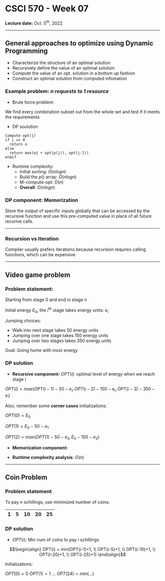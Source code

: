 # CSCI 570 - Week 07

**Lecture date:** Oct. 5<sup>th</sup>, 2022

---

## General approaches to optimize using Dynamic Programming

- Characterize the structure of an optimal solution
- Recursively define the value of an optimal solution
- Compute the value of an opt. solution in a bottom up fashion
- Construct an optimal solution from computed infomation

### Example problem: *n requests to 1 resource*

- Brute force problem:

We find every combination subset out from the whole set and test if it meets the requirements

- DP soulution
  
```
Compute opt(j)
if j == 0
  return o
else
  return max(wj + opt(p(j)), opt(j-1))
endif
```

- Runtime complexity:
  - Initial sorting: $O(nlogn)$
  - Build the $p()$ array: $O(nlogn)$
  - M-compute-opt: $O(n)$
  - **Overall**: $O(nlogn)$


### DP component: Memorization

Store the output of specific inputs globally that can be accessed by the recursive function and use this pre-computed value in place of all future recurive calls. 


---

### Recursion vs Iteration

Compiler usually prefers iterations because recursion requires calling functions, which can be expensive

---

## Video game problem

### Problem statement:

Starting from stage 0 and end in stage n

Initial energy $E_0$, the $i^{th}$ stage takes energy units: $e_i$

Jumping choices:
- Walk into next stage takes 50 energy units
- Jumping over one stage takes 150 energy units
- Jumping over two stages takes 350 energy units

Goal: Going home with most energy

### DP solution

- **Recursive component:** $OPT(i)$: optimal level of energy when we reach stage $i$

$OPT(i) = max(OPT(i-1)-50-e_i, OPT(i-2)-150-e_i, OPT(i-3)-350-e_i)$

Also, remember some **corner cases** initializations:

$OPT(0) = E_0$

$OPT(1) = E_0 - 50 -e_1$

$OPT(2) = max(OPT(1)- 50- e_2, E_0 - 150 -e_2)$

- **Memorization component:** 

- **Runtime complexity analysis**:  $O(n)$

---

## Coin Problem

### Problem statement

To pay n schillings, use minimized number of coins:

|1|5|10|20|25|
|---|---|---|---|---|

### DP solution

- $OPT(i)$: Min num of coins to pay i schillings

$$\begin{align}
  OPT(i) = min(OPT(i-1)+1, \\
   OPT(i-5)+1, \\ 
   OPT(i-10)+1, \\ 
   OPT(i-20)+1, \\ 
   OPT(i-25)+1)
\end{align}$$ 

Initializations:

$OPT(0) = 0$
$OPT(1) = 1$
...
$OPT(24) = min(...)$
